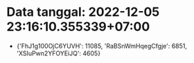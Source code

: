 # Data tanggal: 2022-12-05 23:16:10.355339+07:00

* {'FhJ1g100OjC6YUVH': 11085, 'RaBSnWmHqegCfgje': 6851, 'XSIuPwn2YFOYEiJQ': 4605}
